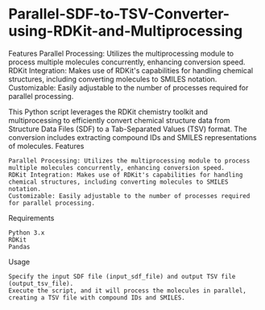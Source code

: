 # Parallel-SDF-to-TSV-Converter-using-RDKit-and-Multiprocessing


Features
    Parallel Processing: Utilizes the multiprocessing module to process multiple molecules concurrently, enhancing conversion speed.
    RDKit Integration: Makes use of RDKit's capabilities for handling chemical structures, including converting molecules to SMILES notation.
    Customizable: Easily adjustable to the number of processes required for parallel processing.

This Python script leverages the RDKit chemistry toolkit and multiprocessing to efficiently convert chemical structure data from Structure Data Files (SDF) to a Tab-Separated Values (TSV) format. The conversion includes extracting compound IDs and SMILES representations of molecules.
Features

    Parallel Processing: Utilizes the multiprocessing module to process multiple molecules concurrently, enhancing conversion speed.
    RDKit Integration: Makes use of RDKit's capabilities for handling chemical structures, including converting molecules to SMILES notation.
    Customizable: Easily adjustable to the number of processes required for parallel processing.


Requirements

    Python 3.x
    RDKit
    Pandas


Usage

    Specify the input SDF file (input_sdf_file) and output TSV file (output_tsv_file).
    Execute the script, and it will process the molecules in parallel, creating a TSV file with compound IDs and SMILES.
    
